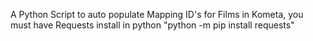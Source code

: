 A Python Script to auto populate Mapping ID's for Films in Kometa, you must have Requests install in python "python -m pip install requests" 
